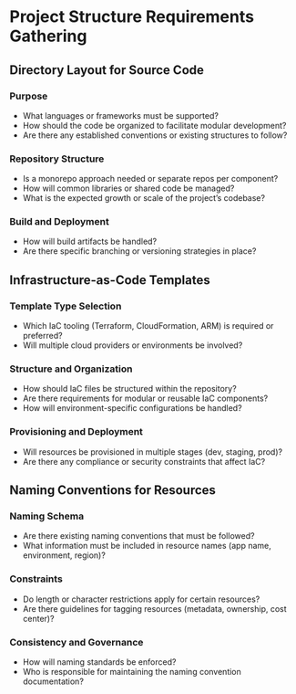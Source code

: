# Project Structure Requirements Gathering

## Directory Layout for Source Code
### Purpose
- What languages or frameworks must be supported?
- How should the code be organized to facilitate modular development?
- Are there any established conventions or existing structures to follow?

### Repository Structure
- Is a monorepo approach needed or separate repos per component?
- How will common libraries or shared code be managed?
- What is the expected growth or scale of the project’s codebase?

### Build and Deployment
- How will build artifacts be handled?
- Are there specific branching or versioning strategies in place?

## Infrastructure-as-Code Templates
### Template Type Selection
- Which IaC tooling (Terraform, CloudFormation, ARM) is required or preferred?
- Will multiple cloud providers or environments be involved?

### Structure and Organization
- How should IaC files be structured within the repository?
- Are there requirements for modular or reusable IaC components?
- How will environment-specific configurations be handled?

### Provisioning and Deployment
- Will resources be provisioned in multiple stages (dev, staging, prod)?
- Are there any compliance or security constraints that affect IaC?

## Naming Conventions for Resources
### Naming Schema
- Are there existing naming conventions that must be followed?
- What information must be included in resource names (app name, environment, region)?

### Constraints
- Do length or character restrictions apply for certain resources?
- Are there guidelines for tagging resources (metadata, ownership, cost center)?

### Consistency and Governance
- How will naming standards be enforced?
- Who is responsible for maintaining the naming convention documentation?
